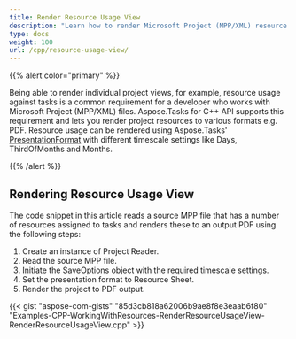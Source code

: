 ```yaml
---
title: Render Resource Usage View
description: "Learn how to render Microsoft Project (MPP/XML) resource usage view using Aspose.Tasks for C++."
type: docs
weight: 100
url: /cpp/resource-usage-view/
---
```


{{% alert color="primary" %}}

Being able to render individual project views, for example, resource usage against tasks is a common requirement for a developer who works with Microsoft Project (MPP/XML) files. Aspose.Tasks for C++ API supports this requirement and lets you render project resources to various formats e.g. PDF. Resource usage can be rendered using Aspose.Tasks' [PresentationFormat](https://reference.aspose.com/tasks/cpp/namespace/aspose.tasks.visualization#aeb05d15e07a230b8e80a9e4c6c070ca4) with different timescale settings like Days, ThirdOfMonths and Months.

{{% /alert %}}

## **Rendering Resource Usage View**
The code snippet in this article reads a source MPP file that has a number of resources assigned to tasks and renders these to an output PDF using the following steps:

1. Create an instance of Project Reader.
2. Read the source MPP file.
3. Initiate the SaveOptions object with the required timescale settings.
4. Set the presentation format to Resource Sheet.
5. Render the project to PDF output.

{{< gist "aspose-com-gists" "85d3cb818a62006b9ae8f8e3eaab6f80" "Examples-CPP-WorkingWithResources-RenderResourceUsageView-RenderResourceUsageView.cpp" >}}
